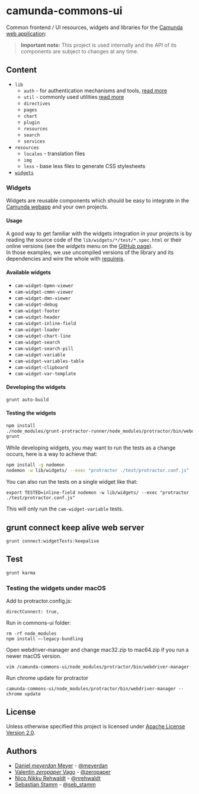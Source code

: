 # camunda-commons-ui

Common frontend / UI resources, widgets and libraries for the [Camunda web application][webapp]:

> **Important note:**
> This project is used internally and the API of its components are subject to changes at any time.

## Content

- `lib`
  - `auth` - for authentication mechanisms and tools, [read more](./lib/auth/README.md)
  - `util` - commonly used utilities [read more](./lib/util/README.md)
  - `directives`
  - `pages`
  - `chart`
  - `plugin`
  - `resources`
  - `search`
  - `services`
- `resources`
  - `locales` - translation files
  - `img`
  - `less` - base less files to generate CSS stylesheets
- [`widgets`](#widgets)


### Widgets

Widgets are reusable components which should be easy to integrate in the [Camunda webapp][webapp] and your own projects.

#### Usage

A good way to get familiar with the widgets integration in your projects is by reading the source code of the `lib/widgets/*/test/*.spec.html` or their online versions (see the _widgets_ menu on the [GitHub page](//camunda.github.io/camunda-commons-ui)).   
In those examples, we use uncompiled versions of the library and its dependencies and wire the whole with [requirejs](//requirejs.org).


#### Available widgets

- `cam-widget-bpmn-viewer`
- `cam-widget-cmmn-viewer`
- `cam-widget-dmn-viewer`
- `cam-widget-debug`
- `cam-widget-footer`
- `cam-widget-header`
- `cam-widget-inline-field`
- `cam-widget-loader`
- `cam-widget-chart-line`
- `cam-widget-search`
- `cam-widget-search-pill`
- `cam-widget-variable`
- `cam-widget-variables-table`
- `cam-widget-clipboard`
- `cam-widget-var-template`

#### Developing the widgets

```sh
grunt auto-build
```

#### Testing the widgets

```sh
npm install
./node_modules/grunt-protractor-runner/node_modules/protractor/bin/webdriver-manager --chrome update
grunt
```

While developing widgets, you may want to run the tests as a change occurs, here is a way to achieve that:
```sh
npm install -g nodemon
nodemon -w lib/widgets/ --exec "protractor ./test/protractor.conf.js"
```

You can also run the tests on a single widget like that:
```
export TESTED=inline-field nodemon -w lib/widgets/ --exec "protractor ./test/protractor.conf.js"
```
This will only run the `cam-widget-variable` tests.

## grunt connect keep alive web server
```
grunt connect:widgetTests:keepalive
```

## Test

```sh
grunt karma
```

### Testing the widgets under macOS

Add to protractor.config.js: 
```
directConnect: true,
```
Run in commons-ui folder: 
``` 
rm -rf node_modules
npm install —-legacy-bundling
```
Open webdriver-manager and change mac32.zip to mac64.zip if you run a newer macOS version.
``` 
vim /camunda-commons-ui/node_modules/protractor/bin/webdriver-manager
``` 
Run chrome update for protractor
```
camunda-commons-ui/node_modules/protractor/bin/webdriver-manager --chrome update
```



## License

Unless otherwise specified this project is licensed under [Apache License Version 2.0](./LICENSE).


## Authors

 - [Daniel _meyerdan_ Meyer](https://github.com/meyerdan) - [@meyerdan](http://twitter.com/meyerdan)
 - [Valentin _zeropaper_ Vago](https://github.com/zeropaper) - [@zeropaper](http://twitter.com/zeropaper)
 - [Nico _Nikku_ Rehwaldt](https://github.com/nikku) - [@nrehwaldt](http://twitter.com/nrehwaldt)
 - [Sebastian Stamm](https://github.com/SebastianStamm) - [@seb_stamm](https://twitter.com/seb_stamm)

[webapp]: https://github.com/camunda/camunda-bpm-webapp
